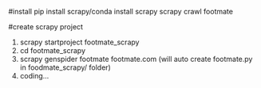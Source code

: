 #install
pip install scrapy/conda install scrapy
scrapy crawl footmate


#create scrapy project
1. scrapy startproject footmate_scrapy
2. cd footmate_scrapy
3. scrapy genspider footmate footmate.com (will auto create footmate.py in foodmate_scrapy/ folder)
4. coding...
